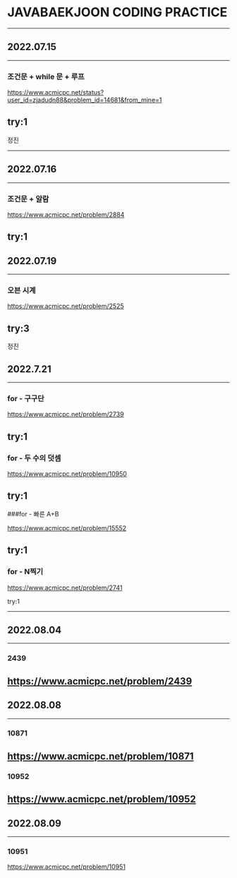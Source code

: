 # JAVABAEKJOON CODING PRACTICE
---
## 2022.07.15
---
### 조건문 + while 문 + 루프

https://www.acmicpc.net/status?user_id=zjadudn88&problem_id=14681&from_mine=1

try:1
---

정진

---
## 2022.07.16
---
### 조건문 + 알람

https://www.acmicpc.net/problem/2884


try:1
---

## 2022.07.19
---
### 오븐 시계

https://www.acmicpc.net/problem/2525

try:3
---
정진

## 2022.7.21
---
### for - 구구단

https://www.acmicpc.net/problem/2739

try:1
---
### for - 두 수의 덧셈

https://www.acmicpc.net/problem/10950

try:1
---
###for - 빠른 A+B

https://www.acmicpc.net/problem/15552

try:1
---
### for - N찍기

https://www.acmicpc.net/problem/2741

try:1

---
## 2022.08.04
---
### 2439

https://www.acmicpc.net/problem/2439
---
## 2022.08.08
---
### 10871


https://www.acmicpc.net/problem/10871
---
### 10952

https://www.acmicpc.net/problem/10952
---
## 2022.08.09
---
### 10951

https://www.acmicpc.net/problem/10951



